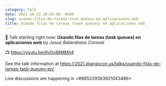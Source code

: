 ```yaml
---
category: talk
date: 2021-10-23 10:45:00 -0500
slug: usando-filas-de-tareas-task-queues-en-aplicaciones-web
title: Usando filas de tareas (task queues) en aplicaciones web
---
```


:tada: Talk starting right now: **Usando filas de tareas (task queues) en aplicaciones web** by *Josue Balandrano Coronel*

:tv: https://youtu.be/6y0y88MMtj4

See the talk information at https://2021.djangocon.us/talks/usando-filas-de-tareas-task-queues-en/

Live discussions are happening in <#885229363921043486>.